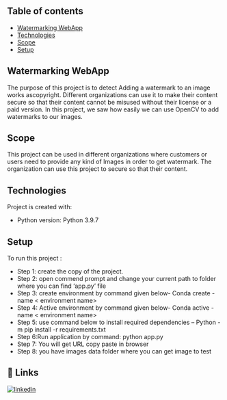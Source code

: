 ## Table of contents
* [Watermarking WebApp](#general-info)
* [Technologies](#technologies)
* [Scope](#Scope)
* [Setup](#setup)


## Watermarking WebApp
The purpose of this project is to detect Adding a watermark to an image works ascopyright. 
Different organizations can use it to make their content secure so that their content
cannot be misused without their license or a paid version. In this project, we saw how easily we can
use OpenCV to add watermarks to our images.

## Scope
This project can be used in different organizations where customers or users need to provide any
kind of Images in order to get watermark. The organization can use this project to secure so that their
content.

## Technologies
Project is created with:
* Python version: Python 3.9.7

## Setup
To run this project : 
* Step 1: create the copy of the project.
* Step 2: open commend prompt and change your current path to folder where you can find  ‘app.py’ file
* Step 3: create environment by command given below-
Conda create -name < environment  name>
* Step 4: Active environment by command given below-
Conda active -name < environment  name>
* Step 5: use command below to install required dependencies – 
Python -m pip install -r requirements.txt
* Step 6:Run application by command: python app.py
* Step 7: You will get URL copy paste in browser
* Step 8: you have images data folder where you can get image to test

## 🔗 Links

[![linkedin](https://img.shields.io/badge/linkedin-0A66C2?style=for-the-badge&logo=linkedin&logoColor=white)](https://www.linkedin.com/in/naveenprabaharan-selvaraj-86771016b/)
